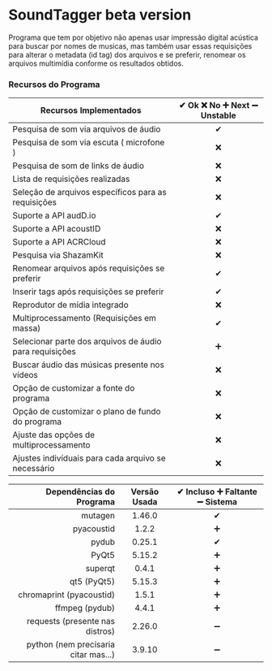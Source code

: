 # SoundTagger beta version

Programa que tem por objetivo não apenas usar impressão digital acústica para buscar por nomes de musicas, mas também
usar essas requisições para alterar o metadata (id tag) dos arquivos e se preferir, renomear os arquivos multimídia
conforme os resultados obtidos.
 
### Recursos do Programa

| Recursos Implementados                                  | ✔ Ok  ❌ No  ➕ Next  ➖ Unstable |
|---------------------------------------------------------|:------------------------------:|
| Pesquisa de som via arquivos de áudio                   |               ✔                |
| Pesquisa de som via escuta ( microfone )                |               ❌                |
| Pesquisa de som de links de áudio                       |               ❌                |
| Lista de requisições realizadas                         |               ❌                |
| Seleção de arquivos específicos para as requisições     |               ❌                |
| Suporte a API audD.io                                   |               ✔                |
| Suporte a API acoustID                                  |               ❌                |
| Suporte a API ACRCloud                                  |               ❌                |
| Pesquisa via ShazamKit                                  |               ❌                |
| Renomear arquivos após requisições se preferir          |               ✔                |
| Inserir tags após requisições se preferir               |               ✔                |
| Reprodutor de mídia integrado                           |               ❌                |
| Multiprocessamento (Requisições em massa)               |               ✔                |
| Selecionar parte dos arquivos de áudio para requisições |               ➕                |
| Buscar áudio das músicas presente nos vídeos            |               ❌                |
| Opção de customizar a fonte do programa                 |               ❌                |
| Opção de customizar o plano de fundo do programa        |               ❌                |
| Ajuste das opções de multiprocessamento                 |               ❌                |
| Ajustes indivíduais para cada arquivo se necessário     |               ❌                |

|              Dependências do Programa | Versão Usada | ✔ Incluso ➕ Faltante ➖ Sistema |
|--------------------------------------:|:------------:|:------------------------------:|
|                               mutagen |    1.46.0    |               ✔                |
|                            pyacoustid |    1.2.2     |               ➕                |
|                                 pydub |    0.25.1    |               ✔                |
|                                 PyQt5 |    5.15.2    |               ➕                |
|                               superqt |    0.4.1     |               ➕                |
|                           qt5 (PyQt5) |    5.15.3    |               ➕                |
|              chromaprint (pyacoustid) |    1.5.1     |               ➕                |
|                        ffmpeg (pydub) |    4.4.1     |               ➕                |
|       requests (presente nas distros) |    2.26.0    |               ➖                |
|  python (nem precisaria citar mas...) |    3.9.10    |               ➖                |
